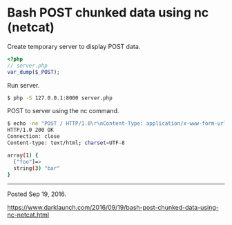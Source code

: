 # Bash POST chunked data using nc (netcat)

Create temporary server to display POST data.
```php
<?php
// server.php
var_dump($_POST);
```

Run server.
```bash
$ php -S 127.0.0.1:8000 server.php
```

POST to server using the nc command.
```bash
$ echo -ne "POST / HTTP/1.0\r\nContent-Type: application/x-www-form-urlencoded\r\nTransfer-Encoding: chunked\r\n\r\n4\r\nfoo=\r\n3\r\nbar\r\n0\r\n\r\n" | nc 127.0.0.1 8000
HTTP/1.0 200 OK
Connection: close
Content-type: text/html; charset=UTF-8

array(1) {
  ["foo"]=>
  string(3) "bar"
}
```

---

Posted Sep 19, 2016.

https://www.darklaunch.com/2016/09/19/bash-post-chunked-data-using-nc-netcat.html